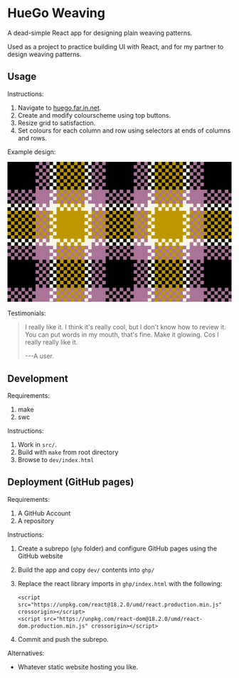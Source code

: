 HueGo Weaving
=============

A dead-simple React app for designing plain weaving patterns.

Used as a project to practice building UI with React, and for my partner to
design weaving patterns.

Usage
-----

Instructions:

1. Navigate to [huego.far.in.net](http://huego.far.in.net).
2. Create and modify colourscheme using top buttons.
3. Resize grid to satisfaction.
4. Set colours for each column and row using selectors at ends of columns and
   rows.

Example design:

![Example design](demo.png)

Testimonials:

> I really like it. I think it's really cool, but I don't know how to review
> it. You can put words in my mouth, that's fine. Make it glowing. Cos I
> really really like it.
> 
> ---A user.

Development
-----------

Requirements:

1. make
2. swc

Instructions:

1. Work in `src/`.
2. Build with `make` from root directory
3. Browse to `dev/index.html`

Deployment (GitHub pages)
----------

Requirements:

1. A GitHub Account
2. A repository 

Instructions:

1. Create a subrepo (`ghp` folder) and configure GitHub pages using the
   GitHub website
2. Build the app and copy `dev/` contents into `ghp/`
3. Replace the react library imports in `ghp/index.html` with the following:

   ```
   <script src="https://unpkg.com/react@18.2.0/umd/react.production.min.js" crossorigin></script>
   <script src="https://unpkg.com/react-dom@18.2.0/umd/react-dom.production.min.js" crossorigin></script>
   ```

3. Commit and push the subrepo.

Alternatives:

* Whatever static website hosting you like.
